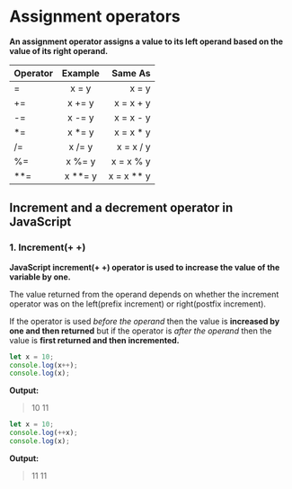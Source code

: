 # Assignment operators

**An assignment operator assigns a value to its left operand based on the value of its right operand.**

|Operator|Example|Same As|
|:-|:-:|-:|
|=|x = y|x = y|
|+=|x += y|x = x + y|
|-=|x -= y|x = x - y|
|*=|x *= y|x = x * y|
|/=|x /= y|x = x / y|
|%=|x %= y|x = x % y|
|**=|x **= y|x = x ** y|


## Increment and a decrement operator in JavaScript

### 1. Increment(+ +)

**JavaScript increment(+ +) operator is used to increase the value of the variable by one.**

The value returned from the operand depends on whether the increment operator was on the left(prefix increment) or right(postfix increment). 

If the operator is used _before the operand_ then the value is **increased by one and then returned** but if the operator is _after the operand_ then the value is **first returned and then incremented.**

```js
let x = 10; 
console.log(x++); 
console.log(x);
```

**Output:**
>10
>11

```js
let x = 10; 
console.log(++x); 
console.log(x);
```

**Output:**
>11
>11
